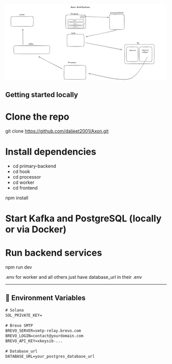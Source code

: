 ![Axon Architecture](./architecture.png)
##  Getting started locally

# Clone the repo
git clone https://github.com/daljeet2001/Axon.git

# Install dependencies
- cd primary-backend
- cd hook
- cd processor
- cd worker
- cd frontend

npm install

# Start Kafka and PostgreSQL (locally or via Docker)

# Run backend services
npm run dev


.env for worker and all others just have database_url in their .env


---

## 🔐 Environment Variables

```env
# Solana
SOL_PRIVATE_KEY=

# Brevo SMTP
BREVO_SERVER=smtp-relay.brevo.com
BREVO_LOGIN=contact@yourdomain.com
BREVO_API_KEY=xkeysib-...

# Database_url
DATABASE_URL=your_postgres_database_url

